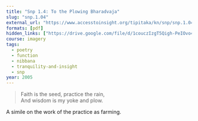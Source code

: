 ```yaml
---
title: "Snp 1.4: To the Plowing Bharadvaja"
slug: "snp.1.04"
external_url: "https://www.accesstoinsight.org/tipitaka/kn/snp/snp.1.04.olen.html"
formats: [pdf]
hidden_links: ["https://drive.google.com/file/d/1couczIzgT5Qigh-PeIOvo4SBLvUy1OSh/view?usp=drivesdk"]
course: imagery
tags:
  - poetry
  - function
  - nibbana
  - tranquility-and-insight
  - snp
year: 2005
---
```


> Faith is the seed, practice the rain,  
And wisdom is my yoke and plow.

A simile on the work of the practice as farming.
